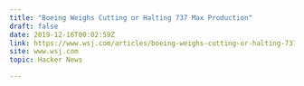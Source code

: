 ```yaml
---
title: "Boeing Weighs Cutting or Halting 737 Max Production"
draft: false
date: 2019-12-16T00:02:59Z
link: https://www.wsj.com/articles/boeing-weighs-cutting-or-halting-737-max-production-11576448990?utm_medium=RSS&utm_source=hune
site: www.wsj.com
topic: Hacker News  

---
```

